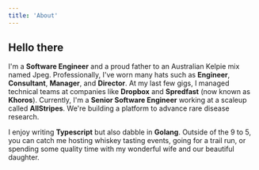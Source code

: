 ```yaml
---
title: 'About'
---
```


## Hello there

I'm a **Software Engineer** and a proud father to an Australian Kelpie mix named Jpeg. Professionally, I've worn many hats such as **Engineer**, **Consultant**, **Manager**, and **Director**. At my last few gigs, I managed technical teams at companies like **Dropbox** and **Spredfast** (now known as **Khoros**). Currently, I'm a **Senior Software Engineer** working at a scaleup called **AllStripes**. We're building a platform to advance rare disease research.

I enjoy writing **Typescript** but also dabble in **Golang**. Outside of the 9 to 5, you can catch me hosting whiskey tasting events, going for a trail run, or spending some quality time with my wonderful wife and our beautiful daughter.


